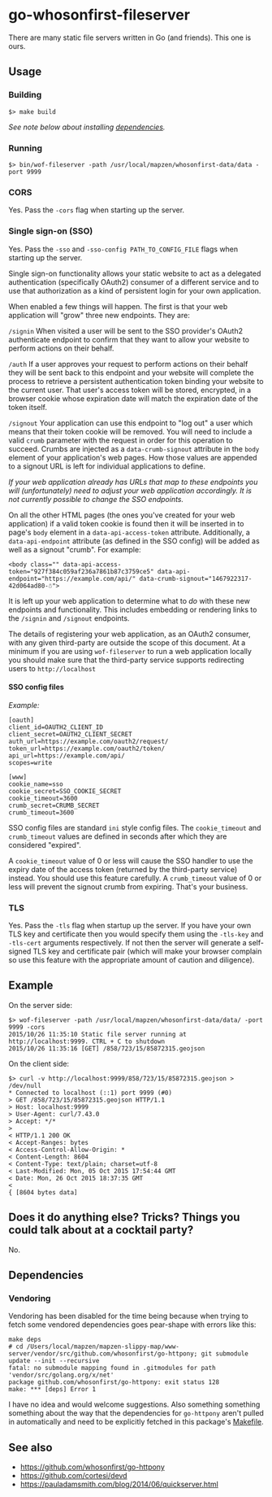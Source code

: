 # go-whosonfirst-fileserver

There are many static file servers written in Go (and friends). This one is ours.

## Usage

### Building

```
$> make build
```

_See note below about installing [dependencies](#dependencies)._

### Running

```
$> bin/wof-fileserver -path /usr/local/mapzen/whosonfirst-data/data -port 9999
```

### CORS

Yes. Pass the `-cors` flag when starting up the server.

### Single sign-on (SSO)

Yes. Pass the `-sso` and `-sso-config PATH_TO_CONFIG_FILE` flags when starting up the server.

Single sign-on functionality allows your static website to act as a delegated authentication (specifically OAuth2) consumer of a different service and to use that authorization as a kind of persistent login for your own application.

When enabled a few things will happen. The first is that your web application will "grow" three new endpoints. They are:

`/signin` When visited a user will be sent to the SSO provider's OAuth2 authenticate endpoint to confirm that they want to allow your website to perform actions on their behalf.

`/auth` If a user approves your request to perform actions on their behalf they will be sent back to this endpoint and your website will complete the process to retrieve a persistent authentication token binding your website to the current user. That user's access token will be stored, encrypted, in a browser cookie whose expiration date will match the expiration date of the token itself.

`/signout` Your application can use this endpoint to "log out" a user which means that their token cookie will be removed. You will need to include a valid `crumb` parameter with the request in order for this operation to succeed. Crumbs are injected as a `data-crumb-signout` attribute in the `body` element of your application's web pages. How those values are appended to a signout URL is left for individual applications to define.

_If your web application already has URLs that map to these endpoints you will (unfortunately) need to adjust your web application accordingly. It is not currently possible to change the SSO endpoints._

On all the other HTML pages (the ones you've created for your web application) if a valid token cookie is found then it will be inserted in to page's `body` element in a `data-api-access-token` attribute. Additionally, a `data-api-endpoint` attribute (as defined in the SSO config) will be added as well as a signout "crumb". For example:

```
<body class="" data-api-access-token="927f384c059af236a7861b87c3759ce5" data-api-endpoint="https://example.com/api/" data-crumb-signout="1467922317-42d064ad80-☃">
```

It is left up your web application to determine what to _do_ with these new endpoints and functionality. This includes embedding or rendering links to the `/signin` and `/signout` endpoints.

The details of registering your web application, as an OAuth2 consumer, with any given third-party are outside the scope of this document. At a minimum if you are using `wof-fileserver` to run a web application locally you should make sure that the third-party service supports redirecting users to `http://localhost`

#### SSO config files

_Example:_

```
[oauth]
client_id=OAUTH2_CLIENT_ID
client_secret=OAUTH2_CLIENT_SECRET
auth_url=https://example.com/oauth2/request/
token_url=https://example.com/oauth2/token/
api_url=https://example.com/api/
scopes=write

[www]
cookie_name=sso
cookie_secret=SSO_COOKIE_SECRET
cookie_timeout=3600
crumb_secret=CRUMB_SECRET
crumb_timeout=3600
```

SSO config files are standard `ini` style config files. The `cookie_timeout` and `crumb_timeout` values are defined in seconds after which they are considered "expired". 

A `cookie_timeout` value of 0 or less will cause the SSO handler to use the expiry date of the access token (returned by the third-party service) instead. You should use this feature carefully. A `crumb_timeout` value of 0 or less will prevent the signout crumb from expiring. That's your business.

### TLS

Yes. Pass the `-tls` flag when startup up the server. If you have your own TLS key and certificate then you would specify them using the `-tls-key` and `-tls-cert` arguments respectively. If not then the server will generate a self-signed TLS key and certificate pair (which will make your browser complain so use this feature with the appropriate amount of caution and diligence).

## Example

On the server side:

```
$> wof-fileserver -path /usr/local/mapzen/whosonfirst-data/data/ -port 9999 -cors
2015/10/26 11:35:10 Static file server running at http://localhost:9999. CTRL + C to shutdown
2015/10/26 11:35:16 [GET] /858/723/15/85872315.geojson
```

On the client side:

```
$> curl -v http://localhost:9999/858/723/15/85872315.geojson > /dev/null
* Connected to localhost (::1) port 9999 (#0)
> GET /858/723/15/85872315.geojson HTTP/1.1
> Host: localhost:9999
> User-Agent: curl/7.43.0
> Accept: */*
> 
< HTTP/1.1 200 OK
< Accept-Ranges: bytes
< Access-Control-Allow-Origin: *
< Content-Length: 8604
< Content-Type: text/plain; charset=utf-8
< Last-Modified: Mon, 05 Oct 2015 17:54:44 GMT
< Date: Mon, 26 Oct 2015 18:37:35 GMT
< 
{ [8604 bytes data]
```

## Does it do anything else? Tricks? Things you could talk about at a cocktail party?

No.

## Dependencies

### Vendoring

Vendoring has been disabled for the time being because when trying to fetch some vendored dependencies goes pear-shape with errors like this:

```
make deps
# cd /Users/local/mapzen/mapzen-slippy-map/www-server/vendor/src/github.com/whosonfirst/go-httpony; git submodule update --init --recursive
fatal: no submodule mapping found in .gitmodules for path 'vendor/src/golang.org/x/net'
package github.com/whosonfirst/go-httpony: exit status 128
make: *** [deps] Error 1
```

I have no idea and would welcome suggestions. Also something something something about the way that the dependencies for `go-httpony` aren't pulled in automatically and need to be explicitly fetched in this package's [Makefile](Makefile).

## See also

* https://github.com/whosonfirst/go-httpony
* https://github.com/cortesi/devd
* https://pauladamsmith.com/blog/2014/06/quickserver.html
